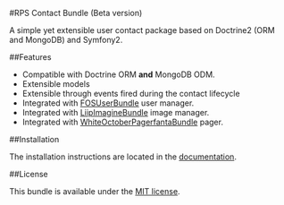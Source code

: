 #RPS Contact Bundle (Beta version)

A simple yet extensible user contact package based on Doctrine2 (ORM and MongoDB) and Symfony2.

##Features

- Compatible with Doctrine ORM **and** MongoDB ODM.
- Extensible models
- Extensible through events fired during the contact lifecycle
- Integrated with [FOSUserBundle](https://github.com/FriendsOfSymfony/FOSUserBundle) user manager.
- Integrated with [LiipImagineBundle](https://github.com/liip/LiipImagineBundle) image manager.
- Integrated with [WhiteOctoberPagerfantaBundle](https://github.com/whiteoctober/WhiteOctoberPagerfantaBundle‎) pager.

##Installation

The installation instructions are located in the [documentation](Resources/doc/index.rst).

##License

This bundle is available under the [MIT license](Resources/meta/LICENSE).
